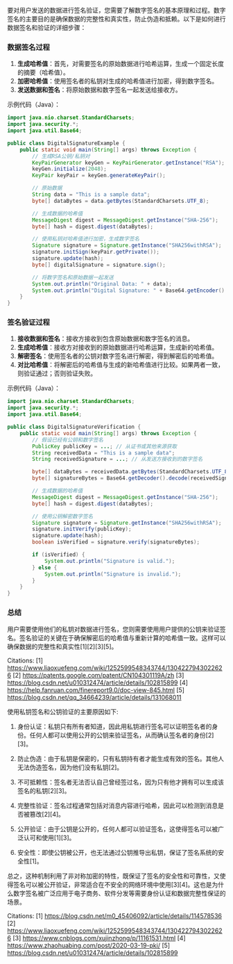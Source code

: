 要对用户发送的数据进行签名验证，您需要了解数字签名的基本原理和过程。数字签名的主要目的是确保数据的完整性和真实性，防止伪造和抵赖。以下是如何进行数据签名和验证的详细步骤：

### 数据签名过程

1. **生成哈希值**：首先，对需要签名的原始数据进行哈希运算，生成一个固定长度的摘要（哈希值）。
2. **加密哈希值**：使用签名者的私钥对生成的哈希值进行加密，得到数字签名。
3. **发送数据和签名**：将原始数据和数字签名一起发送给接收方。

示例代码（Java）：
```java
import java.nio.charset.StandardCharsets;
import java.security.*;
import java.util.Base64;

public class DigitalSignatureExample {
    public static void main(String[] args) throws Exception {
        // 生成RSA公钥/私钥对
        KeyPairGenerator keyGen = KeyPairGenerator.getInstance("RSA");
        keyGen.initialize(2048);
        KeyPair keyPair = keyGen.generateKeyPair();

        // 原始数据
        String data = "This is a sample data";
        byte[] dataBytes = data.getBytes(StandardCharsets.UTF_8);

        // 生成数据的哈希值
        MessageDigest digest = MessageDigest.getInstance("SHA-256");
        byte[] hash = digest.digest(dataBytes);

        // 使用私钥对哈希值进行加密，生成数字签名
        Signature signature = Signature.getInstance("SHA256withRSA");
        signature.initSign(keyPair.getPrivate());
        signature.update(hash);
        byte[] digitalSignature = signature.sign();

        // 将数字签名和原始数据一起发送
        System.out.println("Original Data: " + data);
        System.out.println("Digital Signature: " + Base64.getEncoder().encodeToString(digitalSignature));
    }
}
```

### 签名验证过程

1. **接收数据和签名**：接收方接收到包含原始数据和数字签名的消息。
2. **生成哈希值**：接收方对接收到的原始数据进行哈希运算，生成新的哈希值。
3. **解密签名**：使用签名者的公钥对数字签名进行解密，得到解密后的哈希值。
4. **对比哈希值**：将解密后的哈希值与生成的新哈希值进行比较。如果两者一致，则验证通过；否则验证失败。

示例代码（Java）：
```java
import java.nio.charset.StandardCharsets;
import java.security.*;
import java.util.Base64;

public class DigitalSignatureVerification {
    public static void main(String[] args) throws Exception {
        // 假设已经有公钥和数字签名
        PublicKey publicKey = ...; // 从证书或其他来源获取
        String receivedData = "This is a sample data";
        String receivedSignature = ...; // 从发送方接收到的数字签名

        byte[] dataBytes = receivedData.getBytes(StandardCharsets.UTF_8);
        byte[] signatureBytes = Base64.getDecoder().decode(receivedSignature);

        // 生成数据的哈希值
        MessageDigest digest = MessageDigest.getInstance("SHA-256");
        byte[] hash = digest.digest(dataBytes);

        // 使用公钥解密数字签名
        Signature signature = Signature.getInstance("SHA256withRSA");
        signature.initVerify(publicKey);
        signature.update(hash);
        boolean isVerified = signature.verify(signatureBytes);

        if (isVerified) {
            System.out.println("Signature is valid.");
        } else {
            System.out.println("Signature is invalid.");
        }
    }
}
```

### 总结

用户需要使用他们的私钥对数据进行签名，您则需要使用用户提供的公钥来验证签名。签名验证的关键在于确保解密后的哈希值与重新计算的哈希值一致。这样可以确保数据的完整性和真实性[1][2][3][5]。

Citations:
[1] https://www.liaoxuefeng.com/wiki/1252599548343744/1304227943022626
[2] https://patents.google.com/patent/CN104301119A/zh
[3] https://blog.csdn.net/u010312474/article/details/102815899
[4] https://help.fanruan.com/finereport9.0/doc-view-845.html
[5] https://blog.csdn.net/qq_34664239/article/details/131068011


使用私钥签名和公钥验证的主要原因如下:

1. 身份认证：私钥只有所有者知道，因此用私钥进行签名可以证明签名者的身份。任何人都可以使用公开的公钥来验证签名，从而确认签名者的身份[2][3]。

2. 防止伪造：由于私钥是保密的，只有私钥持有者才能生成有效的签名。其他人无法伪造签名，因为他们没有私钥[2]。

3. 不可抵赖性：签名者无法否认自己曾经签过名，因为只有他才拥有可以生成该签名的私钥[2][3]。

4. 完整性验证：签名过程通常包括对消息内容进行哈希，因此可以检测到消息是否被篡改[2][4]。

5. 公开验证：由于公钥是公开的，任何人都可以验证签名，这使得签名可以被广泛认可和使用[1][3]。

6. 安全性：即使公钥被公开，也无法通过公钥推导出私钥，保证了签名系统的安全性[1]。

总之，这种机制利用了非对称加密的特性，既保证了签名的安全性和可靠性，又使得签名可以被公开验证，非常适合在不安全的网络环境中使用[3][4]。这也是为什么数字签名被广泛应用于电子商务、软件分发等需要身份认证和数据完整性保证的场景。

Citations:
[1] https://blog.csdn.net/m0_45406092/article/details/114578536
[2] https://www.liaoxuefeng.com/wiki/1252599548343744/1304227943022626
[3] https://www.cnblogs.com/xujinzhong/p/11161531.html
[4] https://www.zhaohuabing.com/post/2020-03-19-pki/
[5] https://blog.csdn.net/u010312474/article/details/102815899
